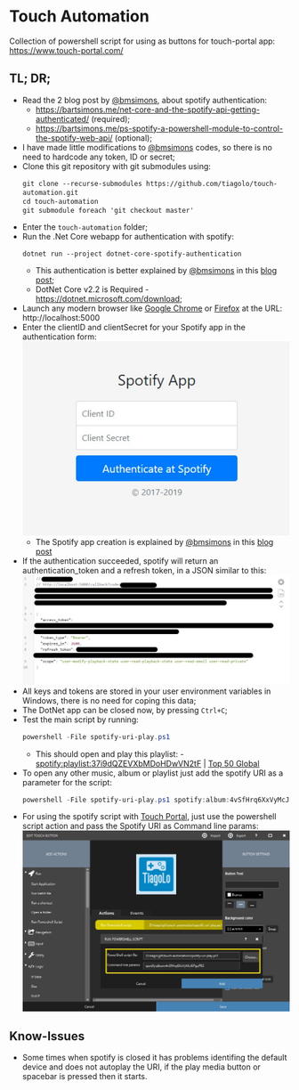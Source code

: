 # Touch Automation
Collection of powershell script for using as buttons for touch-portal app: https://www.touch-portal.com/

## TL; DR;
* Read the 2 blog post by [@bmsimons], about spotify authentication:
  * https://bartsimons.me/net-core-and-the-spotify-api-getting-authenticated/ (required);
  * https://bartsimons.me/ps-spotify-a-powershell-module-to-control-the-spotify-web-api/ (optional);
* I have made little modifications to [@bmsimons] codes, so there is no need to hardcode any token, ID or secret;
* Clone this git repository with git submodules using:
    ```
    git clone --recurse-submodules https://github.com/tiagolo/touch-automation.git
    cd touch-automation
    git submodule foreach 'git checkout master'
    ```
* Enter the `touch-automation` folder;
* Run the .Net Core webapp for authentication with spotify:
    ```
    dotnet run --project dotnet-core-spotify-authentication
    ```
    * This authentication is better explained by [@bmsimons] in this [blog post];
    * DotNet Core v2.2 is Required - https://dotnet.microsoft.com/download;
* Launch any modern browser like [Google Chrome] or [Firefox] at the URL: http://localhost:5000
* Enter the clientID and clientSecret for your Spotify app in the authentication form:
  ![Client Form](docs/form-view.jpg)
  * The Spotify app creation is explained by [@bmsimons] in this [blog post]
* If the authentication succeeded, spotify will return an authentication_token and a refresh token, in a JSON similar to this:
  ![Callback](docs/callback.jpg)
* All keys and tokens are stored in your user environment variables in Windows, there is no need for coping this data;
* The DotNet app can be closed now, by pressing `Ctrl+C`;
* Test the main script by running:
    ```powershell
    powershell -File spotify-uri-play.ps1
    ```
    * This should open and play this playlist: - [spotify:playlist:37i9dQZEVXbMDoHDwVN2tF](spotify:playlist:37i9dQZEVXbMDoHDwVN2tF) | [Top 50 Global](https://open.spotify.com/playlist/37i9dQZEVXbMDoHDwVN2tF?si=lbUUvr0UQiiqpM2lmD4ANg)
* To open any other music, album or playlist just add the spotify URI as a parameter for the script:
    ```powershell
    powershell -File spotify-uri-play.ps1 spotify:album:4vSfHrq6XxVyMcJ6PguFR2
    ```
* For using the spotify script with [Touch Portal], just use the powershell script action and pass the Spotify URI as Command line params:
  ![Touch Portal Action](docs/touch-portal-action.jpg)

## Know-Issues
* Some times when spotify is closed it has problems identifing the default device and does not autoplay the URI, if the play media button or spacebar is pressed then it starts.

[@bmsimons]: https://github.com/bmsimons
[blog post]: https://bartsimons.me/net-core-and-the-spotify-api-getting-authenticated/
[Google Chrome]: https://www.google.com/chrome/
[Firefox]: https://www.mozilla.org/firefox/
[Touch Portal]: https://www.touch-portal.com/